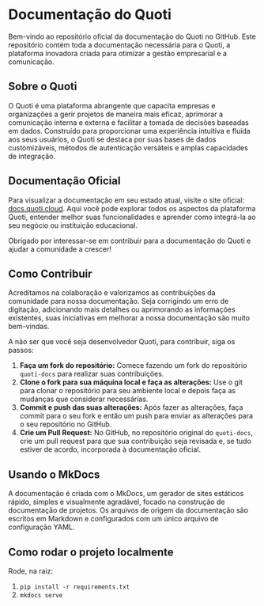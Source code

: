 # Documentação do Quoti

Bem-vindo ao repositório oficial da documentação do Quoti no GitHub. Este repositório contém toda a documentação necessária para o Quoti, a plataforma inovadora criada para otimizar a gestão empresarial e a comunicação.

## Sobre o Quoti

O Quoti é uma plataforma abrangente que capacita empresas e organizações a gerir projetos de maneira mais eficaz, aprimorar a comunicação interna e externa e facilitar a tomada de decisões baseadas em dados. Construído para proporcionar uma experiência intuitiva e fluída aos seus usuários, o Quoti se destaca por suas bases de dados customizáveis, métodos de autenticação versáteis e amplas capacidades de integração.

## Documentação Oficial

Para visualizar a documentação em seu estado atual, visite o site oficial: [docs.quoti.cloud](http://docs.quoti.cloud/). Aqui você pode explorar todos os aspectos da plataforma Quoti, entender melhor suas funcionalidades e aprender como integrá-la ao seu negócio ou instituição educacional.

Obrigado por interessar-se em contribuir para a documentação do Quoti e ajudar a comunidade a crescer!

## Como Contribuir

Acreditamos na colaboração e valorizamos as contribuições da comunidade para nossa documentação. Seja corrigindo um erro de digitação, adicionando mais detalhes ou aprimorando as informações existentes, suas iniciativas em melhorar a nossa documentação são muito bem-vindas.

A não ser que você seja desenvolvedor Quoti, para contribuir, siga os passos:

1. **Faça um fork do repositório:** Comece fazendo um fork do repositório `quoti-docs` para realizar suas contribuições.
2. **Clone o fork para sua máquina local e faça as alterações:** Use o git para clonar o repositório para seu ambiente local e depois faça as mudanças que considerar necessárias.
3. **Commit e push das suas alterações:** Após fazer as alterações, faça commit para o seu fork e então um push para enviar as alterações para o seu repositório no GitHub.
4. **Crie um Pull Request:** No GitHub, no repositório original do `quoti-docs`, crie um pull request para que sua contribuição seja revisada e, se tudo estiver de acordo, incorporada à documentação oficial.


## Usando o MkDocs

A documentação é criada com o MkDocs, um gerador de sites estáticos rápido, simples e visualmente agradável, focado na construção de documentação de projetos. Os arquivos de origem da documentação são escritos em Markdown e configurados com um único arquivo de configuração YAML.

## Como rodar o projeto localmente
Rode, na raiz:
1. `pip install -r requirements.txt`
2. `mkdocs serve`
